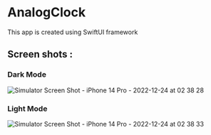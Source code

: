# AnalogClock
This app is created using SwiftUI framework 
## Screen shots : 

### Dark Mode
![Simulator Screen Shot - iPhone 14 Pro - 2022-12-24 at 02 38 28](https://user-images.githubusercontent.com/26707807/209413555-c4a70805-d63a-41bf-b3be-b4a8b597129a.png)
### Light Mode
![Simulator Screen Shot - iPhone 14 Pro - 2022-12-24 at 02 38 33](https://user-images.githubusercontent.com/26707807/209413569-af71b86c-25cc-415f-96fd-f256f34c57f9.png)
